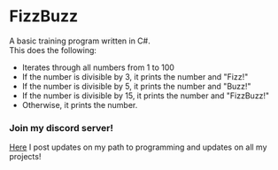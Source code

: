 # FizzBuzz
A basic training program written in C#.  
This does the following:
- Iterates through all numbers from 1 to 100
- If the number is divisible by 3, it prints the number and "Fizz!"
- If the number is divisible by 5, it prints the number and "Buzz!"
- If the number is divisible by 15, it prints the number and "FizzBuzz!"
- Otherwise, it prints the number.

### Join my discord server!
[Here](https://discord.gg/r4BjqPDFjf) I post updates on my path to programming and updates on all my projects!

